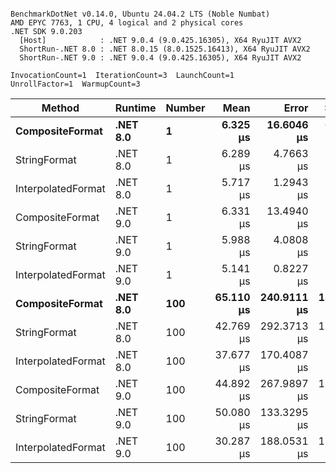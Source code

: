 ```

BenchmarkDotNet v0.14.0, Ubuntu 24.04.2 LTS (Noble Numbat)
AMD EPYC 7763, 1 CPU, 4 logical and 2 physical cores
.NET SDK 9.0.203
  [Host]            : .NET 9.0.4 (9.0.425.16305), X64 RyuJIT AVX2
  ShortRun-.NET 8.0 : .NET 8.0.15 (8.0.1525.16413), X64 RyuJIT AVX2
  ShortRun-.NET 9.0 : .NET 9.0.4 (9.0.425.16305), X64 RyuJIT AVX2

InvocationCount=1  IterationCount=3  LaunchCount=1  
UnrollFactor=1  WarmupCount=3  

```
| Method             | Runtime  | Number | Mean      | Error       | StdDev     | Median    | Min       | Max       | Allocated |
|------------------- |--------- |------- |----------:|------------:|-----------:|----------:|----------:|----------:|----------:|
| **CompositeFormat**    | **.NET 8.0** | **1**      |  **6.325 μs** |  **16.6046 μs** |  **0.9102 μs** |  **5.861 μs** |  **5.741 μs** |  **7.374 μs** |     **872 B** |
| StringFormat       | .NET 8.0 | 1      |  6.289 μs |   4.7663 μs |  0.2613 μs |  6.276 μs |  6.035 μs |  6.557 μs |     896 B |
| InterpolatedFormat | .NET 8.0 | 1      |  5.717 μs |   1.2943 μs |  0.0709 μs |  5.730 μs |  5.640 μs |  5.780 μs |     872 B |
| CompositeFormat    | .NET 9.0 | 1      |  6.331 μs |  13.4940 μs |  0.7397 μs |  5.961 μs |  5.850 μs |  7.183 μs |     872 B |
| StringFormat       | .NET 9.0 | 1      |  5.988 μs |   4.0808 μs |  0.2237 μs |  6.091 μs |  5.731 μs |  6.141 μs |     608 B |
| InterpolatedFormat | .NET 9.0 | 1      |  5.141 μs |   0.8227 μs |  0.0451 μs |  5.144 μs |  5.095 μs |  5.184 μs |     872 B |
| **CompositeFormat**    | **.NET 8.0** | **100**    | **65.110 μs** | **240.9111 μs** | **13.2052 μs** | **60.908 μs** | **54.517 μs** | **79.904 μs** |   **14336 B** |
| StringFormat       | .NET 8.0 | 100    | 42.769 μs | 292.3713 μs | 16.0259 μs | 33.622 μs | 33.412 μs | 61.274 μs |   16736 B |
| InterpolatedFormat | .NET 8.0 | 100    | 37.677 μs | 170.4087 μs |  9.3407 μs | 32.450 μs | 32.120 μs | 48.461 μs |   14336 B |
| CompositeFormat    | .NET 9.0 | 100    | 44.892 μs | 267.9897 μs | 14.6894 μs | 36.714 μs | 36.112 μs | 61.850 μs |   14336 B |
| StringFormat       | .NET 9.0 | 100    | 50.080 μs | 133.3295 μs |  7.3082 μs | 45.906 μs | 45.816 μs | 58.519 μs |   16736 B |
| InterpolatedFormat | .NET 9.0 | 100    | 30.287 μs | 188.0531 μs | 10.3078 μs | 24.426 μs | 24.246 μs | 42.189 μs |   14336 B |
